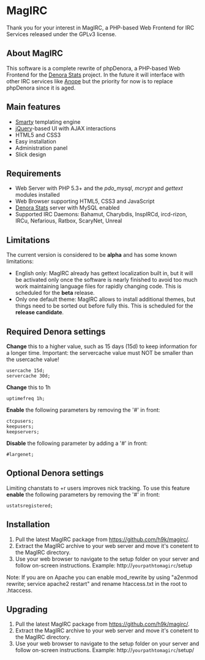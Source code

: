 MagIRC
======

Thank you for your interest in MagIRC, a PHP-based Web Frontend for IRC Services released under the GPLv3 license.

About MagIRC
------------
This software is a complete rewrite of phpDenora, a PHP-based Web Frontend for the [Denora Stats](http://www.denorastats.org) project.
In the future it will interface with other IRC services like [Anope](http://www.anope.org/) but the priority for now is to replace phpDenora since it is aged.

Main features
-------------
* [Smarty](http://www.smarty.net/) templating engine
* [jQuery](http://www.jquery.com/)-based UI with AJAX interactions
* HTML5 and CSS3
* Easy installation
* Administration panel
* Slick design

Requirements
------------
* Web Server with PHP 5.3+ and the *pdo_mysql*, *mcrypt* and *gettext* modules installed
* Web Browser supporting HTML5, CSS3 and JavaScript
* [Denora Stats](http://www.denorastats.org) server with MySQL enabled
* Supported IRC Daemons: Bahamut, Charybdis, InspIRCd, ircd-rizon, IRCu, Nefarious, Ratbox, ScaryNet, Unreal

Limitations
-----------
The current version is considered to be **alpha** and has some known limitations:

* English only: MagIRC already has gettext localization built in, but it will be activated only once the software is nearly finished to avoid too much work maintaining language files for rapidly changing code. This is scheduled for the **beta** release.
* Only one default theme: MagIRC allows to install additional themes, but things need to be sorted out before fully this. This is scheduled for the **release candidate**.

Required Denora settings
------------------------
**Change** this to a higher value, such as 15 days (15d) to keep information for a longer time.
Important: the servercache value must NOT be smaller than the usercache value!

    usercache 15d;
    servercache 30d;

**Change** this to 1h

    uptimefreq 1h;

**Enable** the following parameters by removing the '#' in front:

    ctcpusers;
    keepusers;
    keepservers;

**Disable** the following parameter by adding a '#' in front:

    #largenet;

Optional Denora settings
------------------------
Limiting chanstats to +r users improves nick tracking.
To use this feature **enable** the following parameters by removing the '#' in front:

    ustatsregistered;

Installation
------------
1. Pull the latest MagIRC package from https://github.com/h9k/magirc/.
2. Extract the MagIRC archive to your web server and move it's conetent to the MagIRC directory.
3. Use your web browser to navigate to the setup folder on your server and follow on-screen instructions.
   Example: http://`yourpathtomagirc`/setup

Note: If you are on Apache you can enable mod_rewrite by using "a2enmod rewrite; service apache2 restart"
and rename htaccess.txt in the root  to .htaccess.

Upgrading
---------
1. Pull the latest MagIRC package from https://github.com/h9k/magirc/.
2. Extract the MagIRC archive to your web server and move it's conetent to the MagIRC directory.
3. Use your web browser to navigate to the setup folder on your server and follow on-screen instructions.
   Example: http://`yourpathtomagirc`/setup/
